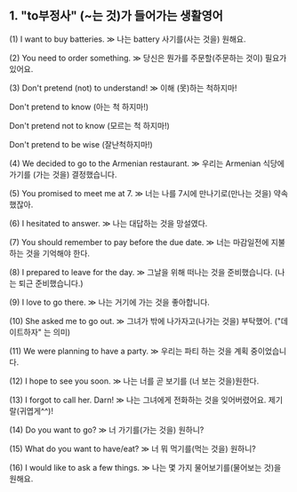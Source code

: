 ## 1. "to부정사" (~는 것)가 들어가는 생활영어 

(1) I want to buy batteries. ≫ 나는 battery 사기를(사는 것을) 원해요. 

(2) You need to order something. ≫ 당신은 뭔가를 주문할(주문하는 것이) 필요가 있어요. 

(3) 
Don't pretend (not) to understand! ≫ 이해 (못)하는 척하지마! 

Don't pretend to know (아는 척 하지마!)
    
Don't pretend not to know (모르는 척 하지마!) 
    
Don't pretend to be wise (잘난척하지마!) 

(4) We decided to go to the Armenian restaurant. 
≫ 우리는 Armenian 식당에 가기를 (가는 것을) 결정했습니다. 

(5) You promised to meet me at 7. 
≫ 너는 나를 7시에 만나기로(만나는 것을) 약속했잖아. 

(6) I hesitated to answer. 
≫ 나는 대답하는 것을 망설였다. 

(7) You should remember to pay before the due date. 
≫ 너는 마감일전에 지불하는 것을 기억해야 한다. 

(8) I prepared to leave for the day. 
≫ 그날을 위해 떠나는 것을 준비했습니다. (나는 퇴근 준비했습니다.) 

(9) I love to go there. ≫ 나는 거기에 가는 것을 좋아합니다. 

(10) She asked me to go out. ≫ 그녀가 밖에 나가자고(나가는 것을) 부탁했어. 
("데이트하자" 는 의미)

(11) We were planning to have a party. ≫ 우리는 파티 하는 것을 계획 중이었습니다. 

(12) I hope to see you soon. ≫ 나는 너를 곧 보기를 (너 보는 것을)원한다. 

(13) I forgot to call her. Darn!
≫ 나는 그녀에게 전화하는 것을 잊어버렸어요. 제기랄(귀엽게^^)!

(14) Do you want to go?
≫ 너 가기를(가는 것을) 원하니? 	

(15) What do you want to have/eat? ≫ 너 뭐 먹기를(먹는 것을) 원하니? 

(16) I would like to ask a few things. 
≫ 나는 몇 가지 물어보기를(물어보는 것)을 원해요. 
